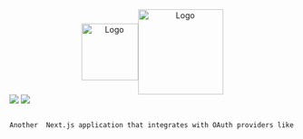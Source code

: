 
<div style="display: flex; align-items: center; justify-content: center;" align="center">
  <img src="../main/public/logo.png" alt="Logo" width="100px">
  <img src="../main/public/tOauth.png" alt="Logo" width="150px">
</div>
<img src="../main/public/ss1.png">
<img src="../main/public/ss2.png">

```bash

Another  Next.js application that integrates with OAuth providers like GitHub and Discord google for authentication. 

```